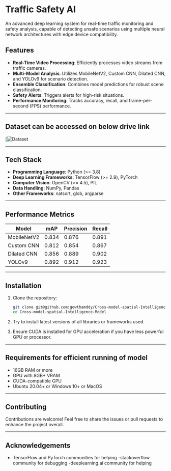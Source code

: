 # Traffic Safety AI

An advanced deep learning system for real-time traffic monitoring and safety analysis, capable of detecting unsafe scenarios using multiple neural network architectures with edge device compatibility.

## Features
- **Real-Time Video Processing**: Efficiently processes video streams from traffic cameras.
- **Multi-Model Analysis**: Utilizes MobileNetV2, Custom CNN, Dilated CNN, and YOLOv9 for scenario detection.
- **Ensemble Classification**: Combines model predictions for robust scene classification.
- **Safety Alerts**: Triggers alerts for high-risk situations.
- **Performance Monitoring**: Tracks accuracy, recall, and frame-per-second (FPS) performance.

---

## Dataset can be accessed on below drive link
[![Dataset](https://drive.google.com/drive/folders/1r3NuRKjkPl5j9wMMa6RjYy2cO9YvbjKr?usp=sharing
)


---

## Tech Stack
- **Programming Language**: Python (>= 3.8)
- **Deep Learning Frameworks**: TensorFlow (>= 2.9), PyTorch
- **Computer Vision**: OpenCV (>= 4.5), PIL
- **Data Handling**: NumPy, Pandas
- **Other Frameworks**: natsort, glob, argparse

---

## Performance Metrics
| Model       | mAP  | Precision | Recall |
|-------------|------|-----------|--------|
| MobileNetV2 | 0.834 | 0.876     | 0.891  |
| Custom CNN  | 0.812 | 0.854     | 0.867  |
| Dilated CNN | 0.856 | 0.889     | 0.902  |
| YOLOv9      | 0.892 | 0.912     | 0.923  |

---

## Installation

1. Clone the repository:
   ```bash
   git clone git@github.com:gowthamddy/Cross-model-spatial-Intelligence-Model.git
   cd Cross-model-spatial-Intelligence-Model
   ```
2. Try to install latest versions of all libraries or frameworks used.

3. Ensure CUDA is installed for GPU acceleration if you have less powerful GPU or processor.

---

## Requirements for efficient running of model
- 16GB RAM or more
- GPU with 8GB+ VRAM
- CUDA-compatible GPU
- Ubuntu 20.04+ or Windows 10+ or MacOS

---

## Contributing
Contributions are welcome! Feel free to share the issues or pull requests to enhance the project overall.

---

## Acknowledgements
- TensorFlow and PyTorch communities for helping
-stackoverflow community for debugging
-deeplearning.ai community for helping
